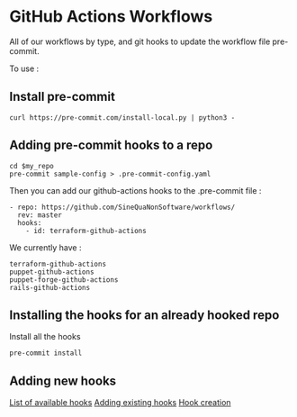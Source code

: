 # GitHub Actions Workflows

All of our workflows by type, and git hooks to update the workflow file
pre-commit.

To use :
## Install pre-commit
```
curl https://pre-commit.com/install-local.py | python3 -
```

## Adding pre-commit hooks to a repo
```
cd $my_repo
pre-commit sample-config > .pre-commit-config.yaml
```

Then you can add our github-actions hooks to the .pre-commit file :
```
- repo: https://github.com/SineQuaNonSoftware/workflows/
  rev: master
  hooks:
    - id: terraform-github-actions
```

We currently have :
```
terraform-github-actions
puppet-github-actions
puppet-forge-github-actions
rails-github-actions
```

## Installing the hooks for an already hooked repo
Install all the hooks
```
pre-commit install
```

## Adding new hooks
[List of available hooks](https://pre-commit.com/hooks.html)
[Adding existing hooks](https://pre-commit.com/#plugins)
[Hook creation](https://pre-commit.com/#new-hooks)
